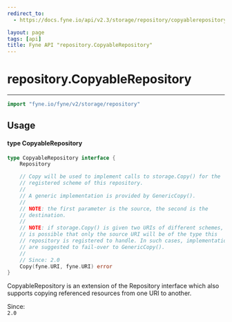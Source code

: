 ```yaml
---
redirect_to:
  - https://docs.fyne.io/api/v2.3/storage/repository/copyablerepository

layout: page
tags: [api]
title: Fyne API "repository.CopyableRepository"
---
```



# repository.CopyableRepository
---
```go
import "fyne.io/fyne/v2/storage/repository"
```

## Usage

#### type CopyableRepository

```go
type CopyableRepository interface {
	Repository

	// Copy will be used to implement calls to storage.Copy() for the
	// registered scheme of this repository.
	//
	// A generic implementation is provided by GenericCopy().
	//
	// NOTE: the first parameter is the source, the second is the
	// destination.
	//
	// NOTE: if storage.Copy() is given two URIs of different schemes, it
	// is possible that only the source URI will be of the type this
	// repository is registered to handle. In such cases, implementations
	// are suggested to fail-over to GenericCopy().
	//
	// Since: 2.0
	Copy(fyne.URI, fyne.URI) error
}
```

CopyableRepository is an extension of the Repository interface which also supports copying referenced resources from one URI to another.


<div class="since">Since: <code>
2.0</code></div>
